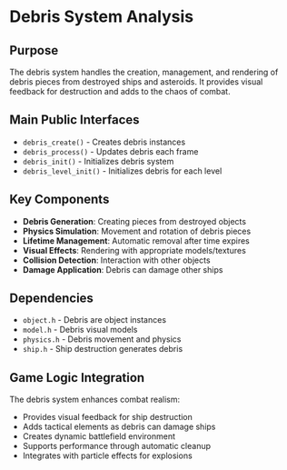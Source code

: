# Debris System Analysis

## Purpose
The debris system handles the creation, management, and rendering of debris pieces from destroyed ships and asteroids. It provides visual feedback for destruction and adds to the chaos of combat.

## Main Public Interfaces
- `debris_create()` - Creates debris instances
- `debris_process()` - Updates debris each frame
- `debris_init()` - Initializes debris system
- `debris_level_init()` - Initializes debris for each level

## Key Components
- **Debris Generation**: Creating pieces from destroyed objects
- **Physics Simulation**: Movement and rotation of debris pieces
- **Lifetime Management**: Automatic removal after time expires
- **Visual Effects**: Rendering with appropriate models/textures
- **Collision Detection**: Interaction with other objects
- **Damage Application**: Debris can damage other ships

## Dependencies
- `object.h` - Debris are object instances
- `model.h` - Debris visual models
- `physics.h` - Debris movement and physics
- `ship.h` - Ship destruction generates debris

## Game Logic Integration
The debris system enhances combat realism:
- Provides visual feedback for ship destruction
- Adds tactical elements as debris can damage ships
- Creates dynamic battlefield environment
- Supports performance through automatic cleanup
- Integrates with particle effects for explosions